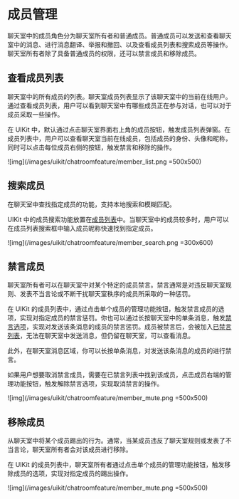 # 成员管理

<Toc />

聊天室中的成员角色分为聊天室所有者和普通成员。普通成员可以发送和查看聊天室中的消息、进行消息翻译、举报和撤回、以及查看成员列表和搜索成员等操作。聊天室所有者除了具备普通成员的权限，还可以禁言成员和移除成员。

## 查看成员列表

聊天室中的所有成员的列表。聊天室成员列表显示了该聊天室中的当前在线用户。通过查看成员列表，用户可以看到聊天室中有哪些成员正在参与对话，也可以对于成员采取一些操作。

在 UIKit 中，默认通过点击聊天室界面右上角的成员按钮，触发成员列表弹窗。在成员列表中，用户可以查看聊天室当前在线成员，包括成员的身份、头像和昵称，同时可以点击每位成员右侧的按钮，触发禁言和移除的操作。

![img](/images/uikit/chatroomfeature/member_list.png =500x500)

## 搜索成员

在聊天室中查找指定成员的功能，支持本地搜索和模糊匹配。

UIKit 中的成员搜索功能放置在[成员列表](#查看成员列表)中。当聊天室中的成员较多时，用户可以在成员列表搜索框中输入成员昵称快速找到指定成员。

![img](/images/uikit/chatroomfeature/member_search.png =300x600)

## 禁言成员

聊天室所有者可以在聊天室中对某个特定的成员禁言。禁言通常是对违反聊天室规则、发表不当言论或不断干扰聊天室秩序的成员所采取的一种惩罚。

在 UIKit 的成员列表中，通过点击单个成员的管理功能按钮，触发禁言成员的选项，实现对指定成员的禁言惩罚。你也可以通过长按聊天室中的单条消息，触发[禁言选项](roomfeature_message#禁言成员)，实现对发送该条消息的成员的禁言惩罚。成员被禁言后，会被加入[已禁言列表](roomfeature_common#已禁言列表)，无法在聊天室中发送消息，但仍留在聊天室，可以查看消息。

此外，在聊天室消息区域，你可以长按单条消息，对发送该条消息的成员的进行禁言。

如果用户想要取消禁言成员，需要在已禁言列表中找到该成员，点击成员右端的管理功能按钮，触发解除禁言选项，实现取消禁言的操作。

![img](/images/uikit/chatroomfeature/member_mute.png =500x500)

## 移除成员

从聊天室中将某个成员踢出的行为。通常，当某成员违反了聊天室规则或发表了不当言论，聊天室所有者会对该成员进行移除。

在 UIKit 的成员列表中，聊天室所有者通过点击单个成员的管理功能按钮，触发移除成员的选项，实现对指定成员的踢出操作。

![img](/images/uikit/chatroomfeature/member_mute.png =500x500)